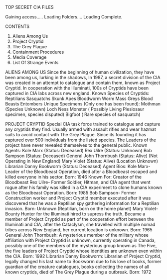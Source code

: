 TOP SECRET CIA FILES

Gaining access.....
Loading Folders....
Loading Complete.

CONTENTS
1. Aliens Among Us
2. Project Cryptid
3. The Grey Plague
4. Containment Procedures
5. Media Coverage
6. List Of Strange Events

ALIENS AMONG US
Since the beginning of human civilization, they have been among us, lurking in the shadows, In 1987, a secret division of the CIA was created in an attempt to catalogue and contain them, known as Project Cryptid. In cooperation with the Illuminati, 100s of Cryptids have been captured in CIA labs across new england.
Known Species of Cryptids:
Reptilians
Sasquatchs
Skunk Apes
Bloodworm
Worm Mass
Greys
Blood Beasts
Entombers
Unique Specimens (Only one has been found):
Mothman (Species Unknown)
Loch Ness Monster ( Possibly Living Plesiosaur specimen, species disputed)
Bigfoot ( Rare species of sasquatch)

PROJECT CRYPTID
Special CIA task force trained to catalogue and capture any cryptids they find. Usually armed with assault rifles and wear hazmat suits to avoid contact with The Grey Plague. Since its founding it has captured over 500 individuals from the listed species. The Leaders of the project have never revealed themselves to the general public.
Known Agents:
Kole Marx (Status: Deceased)
Rex Uilre (Status: Unknown)
Bob Sampson (Status: Deceased)
General John Thornbush (Status: Alive) (Not Operating in New England)
Mary Violet (Status: Alive) (Location Unknown)
Librarian Danny Bookworm (Status: Deceased)
Agent Bios:
Kole Marx- Leader of the Bloodbeast Operation, died after a Bloodbeast escaped and killed everyone in his sector. Born: 1946 Known For: Creator of the Bloodbeast
Rex Uilre- Former Soldier, Hitman, and CIA agent that went rogue after his family was killed in a CIA experiment to clone humans known as the Bloodbeast Operation. Born: 1985
Bob Sampson- Former Construction worker and Project Cryptid member executed after it was discovered that he was a Reptilian spy gathering information for a Reptilian invasion. Born: Unknown (Reptilian, born on the home planet)
Mary Violet- Bounty Hunter for the Illuminati hired to supress the truth, Became a member of Project Cryptid as part of the cooperation effort between the Illuminati and CIA, after the Cataclysm, she travelled with multiple nomad tribes across New England, her current location is unknown. Born: 1965
General John Thornbush: A mysterious member of the military whose affiliation with Project Cryptid is unknown, currently operating in Canada, possibly one of the members of the mysterious group known as The Five, the five leaders of Project Cryptid whose identities are unknown even within the CIA. Born: 1992
Librarian Danny Bookworm: Librarian of Project Cryptid, legally changed his last name to Bookworm due to his love of books, former guardian of the creature catalogues, books collecting the names of all known cryptids, died of The Grey Plague during a outbreak. Born: 1972

